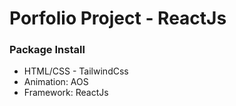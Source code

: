 <h1>Porfolio Project - ReactJs</h1>
<h3>Package Install</h3>
<ul>
  <li>HTML/CSS - TailwindCss</li>
  <li>Animation: AOS</li>
  <li>Framework: ReactJs</li>
</ul>
